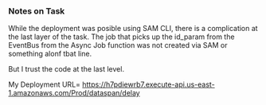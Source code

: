 ### Notes on Task
While the deployment was posible using SAM CLI, there is a complication at the last layer of the task. The job that picks up the id_param from the EventBus from the Async Job function was not created via SAM or something alonf tbat line. 

But I trust the code at the last level. 

My Deployment URL= https://h7pdiewrb7.execute-api.us-east-1.amazonaws.com/Prod/dataspan/delay

